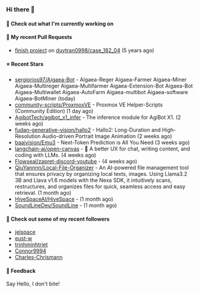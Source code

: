 ### Hi there 👋

#### 👷 Check out what I'm currently working on

#### 🔨 My recent Pull Requests

- [finish project](https://github.com/duytran0998/case_182_04/pull/1) on [duytran0998/case_182_04](https://github.com/duytran0998/case_182_04) (5 years ago)

#### ⭐ Recent Stars

- [sergiorios97/Aigaea-Bot](https://github.com/sergiorios97/Aigaea-Bot) - Aigaea-Reger Aigaea-Farmer Aigaea-Miner Aigaea-Multireger Aigaea-Multifarmer Aigaea-Extension-Bot Aigaea-Bot Aigaea-Multiwallet Aigaea-AutoFarm Aigaea-multibot Aigaea-software Aigaea-BotMiner (today)
- [community-scripts/ProxmoxVE](https://github.com/community-scripts/ProxmoxVE) - Proxmox VE Helper-Scripts (Community Edition)  (1 day ago)
- [AgibotTech/agibot_x1_infer](https://github.com/AgibotTech/agibot_x1_infer) - The inference module for AgiBot X1. (2 weeks ago)
- [fudan-generative-vision/hallo2](https://github.com/fudan-generative-vision/hallo2) - Hallo2: Long-Duration and High-Resolution Audio-driven Portrait Image Animation (2 weeks ago)
- [baaivision/Emu3](https://github.com/baaivision/Emu3) - Next-Token Prediction is All You Need (3 weeks ago)
- [langchain-ai/open-canvas](https://github.com/langchain-ai/open-canvas) - 📃 A better UX for chat, writing content, and coding with LLMs. (4 weeks ago)
- [Flowseal/zapret-discord-youtube](https://github.com/Flowseal/zapret-discord-youtube) -  (4 weeks ago)
- [QiuYannnn/Local-File-Organizer](https://github.com/QiuYannnn/Local-File-Organizer) - An AI-powered file management tool that ensures privacy by organizing local texts, images. Using Llama3.2 3B and Llava v1.6 models with the Nexa SDK, it intuitively scans, restructures, and organizes files for quick, seamless access and easy retrieval. (1 month ago)
- [HiveSpaceAI/HiveSpace](https://github.com/HiveSpaceAI/HiveSpace) -  (1 month ago)
- [SoundLineDev/SoundLine](https://github.com/SoundLineDev/SoundLine) -  (1 month ago)

#### 👯 Check out some of my recent followers

- [jelspace](https://github.com/jelspace)
- [eust-w](https://github.com/eust-w)
- [trinhminhtriet](https://github.com/trinhminhtriet)
- [Connor9994](https://github.com/Connor9994)
- [Charles-Chrismann](https://github.com/Charles-Chrismann)

#### 💬 Feedback

Say Hello, I don't bite!